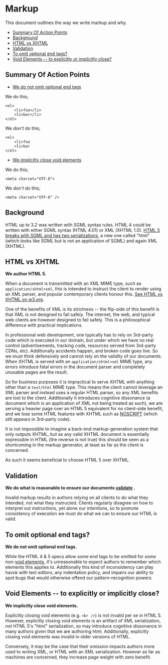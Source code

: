 # Markup

This document outlines the way we write markup and why.

- [Summary Of Action Points](#summary-of-action-points)
- [Background](#background)
- [HTML vs XHTML](#html-vs-xhtml)
- [Validation](#validation)
- [To omit optional end tags?](#to-omit-optional-end-tags)
- [Void Elements -- to explicitly or implicitly close?](#void-elements----to-explicitly-or-implicitly-close)

## Summary Of Action Points

- [We do not omit optional end tags](#to-omit-optional-end-tags)

We do this;

	<ol>
	    <li>foo</li>
	    <li>bar</li>
	</ol>

We *don't* do this;

	<ol>
	    <li>foo
	    <li>bar
	</ol>


- [We implicitly close void elements](#void-elements----to-explicitly-or-implicitly-close)

We do this;

	<meta charset="UTF-8">

We *don't* do this;

	<meta charset="UTF-8" />


## Background

HTML up to 3.2 was written with SGML syntax rules.  HTML 4 could be written with either SGML syntax (HTML 4.01) or XML (XHTML 1.0).  [HTML 5 breaks with SGML and has two serializations](https://www.w3.org/blog/2008/01/html5-is-html-and-xml/), a new one called "html" (which looks like SGML but is not an application of SGML) and again XML (XHTML).


## HTML vs XHTML

**We author HTML 5.**

When a document is transmitted with an XML MIME type, such as `application/xhtml+xml`, this is intended to instruct the client to render using an XML parser, and popular contemporary clients honour this. [See HTML vs XHTML on w3.org](https://www.w3.org/TR/html5/introduction.html#html-vs-xhtml).

One of the benefits of XML is its strictness -- the flip-side of this benefit is that XML is not designed to fail safely.  The internet, the web, and typical web clients are however designed to fail safely. This is a philosophical difference with practical implications.

In professional web development, one typically has to rely on 3rd-party code which is executed in our domain, but under which we have no real control (advertisements, tracking code, resources served from 3rd-party CDNs, etc).  Additionally accidents happen, and broken code goes live.  So we must think defensively and cannot rely on the validity of our documents.  When XHTML is served with an `application/xhtml+xml` MIME type, any errors introduce fatal errors in the document parser and completely unusable pages are the result.

So for business purposes it is impractical to serve XHTML with anything other than a `text/html` MIME type.  This means the client cannot leverage an XML parser and instead uses a regular HTML parser, so any XML benefits are lost to the client. Additionally it introduces cognitive dissonance (a document which is an application of XML not being treated as such), we are serving a heavier page over an HTML 5 equivalent for no client-side benefit, and we lose some HTML features with XHTML such as [NOSCRIPT](https://www.w3.org/TR/html5/scripting-1.html#the-noscript-element) (which still appears in 3rd-party code).

It is not impossible to imagine a back-end markup-generation system that only outputs XHTML, but as any valid XHTML document is essentially expressible in HTML (the reverse is not true) this should be seen as a shortcoming in the markup generator, at least as far as the client is concerned.

As such it seems beneficial to choose HTML 5 over XHTML.


## Validation

**We do what is reasonable to ensure our documents [validate](https://validator.w3.org/) .**

Invalid markup results in authors relying on all clients to do what they intended, not what they instructed.  Clients regularly disagree on how to interpret out instructions, yet alone our intentions, so to promote consistency of execution we must do what we can to ensure our HTML is valid.

## To omit optional end tags?

**We do not omit optional end tags.**

While the HTML 4 & 5 specs allow some end tags to be omitted for _some_ non-[void elements](https://www.w3.org/TR/html5/syntax.html#void-elements), it's unreasonable to expect authors to remember which elements this applies to.  Additionally this kind of inconsistency can play havok with text editors, any indentation policy, and impairs our ability to spot bugs that would otherwise offend our pattern-recognition powers.


## Void Elements -- to explicitly or implicitly close?

**We implicitly close void elements.**

Explicitly closing void elements (e.g. `<br />`) is not invalid per se in HTML 5.  However, explicitly closing void elements is an artifact of XML serialization, not HTML 5's "html" serialization, so may introduce cognitive dissonance in many authors given that we are authoring html.  Additionally, explicitly closing void elements was invalid in older versions of HTML.

Conversely, it may be the case that their omission impacts authors more used to writing XML, or HTML with an XML serialization. However as far as machines are concerned, they increase page weight with zero benefit.


